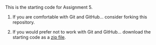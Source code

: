This is the starting code for Assignment 5.

  1. If you are comfortable with Git and GitHub... consider forking this
     repository.

  2. If you would prefer not to work with Git and GitHub... download the
     starting code as a
     [zip file](https://github.com/Old-Dominion-Univ-CS-Dept/2023-Fall-CS330-Polyhedra-Java-1/archive/refs/heads/main.zip).
